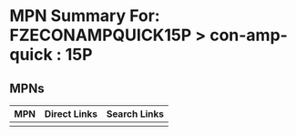 



# MPN Summary For: FZECONAMPQUICK15P > con-amp-quick : 15P

## MPNs
  

|MPN|Direct Links|Search Links|
| :--- | :--- | :--- |
||||
